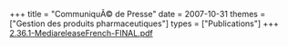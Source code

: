 +++
title = "CommuniquÃ© de Presse"
date = 2007-10-31
themes = ["Gestion des produits pharmaceutiques"]
types = ["Publications"]
+++
[2.36.1-MediareleaseFrench-FINAL.pdf](/files/2.36.1-MediareleaseFrench-FINAL.pdf)
